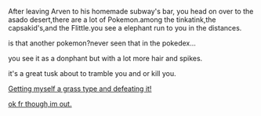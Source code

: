 After leaving Arven to his  homemade subway's bar, you head on over to the asado desert,there are a lot of Pokemon.among the tinkatink,the capsakid's,and the Flittle.you see a elephant run to you in the distances.

is that another pokemon?never seen that in the pokedex...

you see it as a donphant but with a lot more hair and spikes.

it's a great tusk about to tramble you and or kill you.

[Getting myself a grass type and defeating it!](Poaching-a-elephant.md)

[ok fr though,im out.](defeat-titan-path.md)
